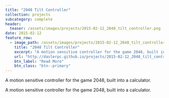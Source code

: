 ```yaml
---
title: "2048 Tilt Controller"
collection: projects
subcategory: complete
header: 
  teaser: /assets/images/projects/2015-02-12_2048_tilt_controller.png
date: 2015-02-12
feature_row: 
  - image_path: /assets/images/projects/2015-02-12_2048_tilt_controller.png
    title: "2048 Tilt Controller"
    excerpt: "A motion sensitive controller for the game 2048, built into a calculator."
    url: "http://daslerpc.github.io/projects/2015-02-12_2048_tilt_controller"
    btn_label: "Read More"
    btn_class: "btn--primary"
---
```


A motion sensitive controller for the game 2048, built into a calculator.

A motion sensitive controller for the game 2048, built into a calculator.